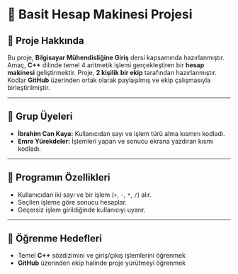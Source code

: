 # 🧮 Basit Hesap Makinesi Projesi

## 📘 Proje Hakkında

Bu proje, **Bilgisayar Mühendisliğine Giriş** dersi kapsamında hazırlanmıştır.
Amaç, **C++** dilinde temel 4 aritmetik işlemi gerçekleştiren bir **hesap makinesi** geliştirmektir.
Proje, **2 kişilik bir ekip** tarafından hazırlanmıştır. Kodlar **GitHub** üzerinden ortak olarak paylaşılmış ve ekip çalışmasıyla birleştirilmiştir.

---

## 👥 Grup Üyeleri

* **İbrahim Can Kaya:** Kullanıcıdan sayı ve işlem türü alma kısmını kodladı.
* **Emre Yürekdeler:** İşlemleri yapan ve sonucu ekrana yazdıran kısmı kodladı.

---

## 🧩 Programın Özellikleri

* Kullanıcıdan iki sayı ve bir işlem (`+`, `-`, `*`, `/`) alır.
* Seçilen işleme göre sonucu hesaplar.
* Geçersiz işlem girildiğinde kullanıcıyı uyarır.

---

## 🎯 Öğrenme Hedefleri

* Temel **C++** sözdizimini ve giriş/çıkış işlemlerini öğrenmek
* **GitHub** üzerinden ekip halinde proje yürütmeyi öğrenmek

